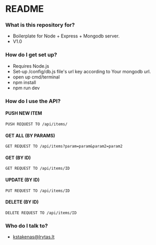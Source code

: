 # README #

### What is this repository for? ###

* Boilerplate for Node + Express + Mongodb server.
* V1.0

### How do I get set up? ###

* Requires Node.js
* Set-up /config/db.js file's url key according to Your mongodb url.
* open up cmd/terminal
* npm install
* npm run dev

### How do I use the API? ###

#### PUSH NEW ITEM ####

`PUSH REQUEST TO /api/items/`

#### GET ALL (BY PARAMS) ####

`GET REQUEST TO /api/items?param=param&param2=param2`

#### GET (BY ID) ####

`GET REQUEST TO /api/items/ID`

#### UPDATE (BY ID) ####

`PUT REQUEST TO /api/items/ID`

#### DELETE (BY ID) ####

`DELETE REQUEST TO /api/items/ID`

### Who do I talk to? ###

* kstakenas@lrytas.lt

